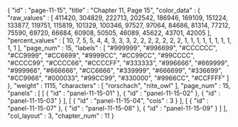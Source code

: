 {
  "id" : "page-11-15",
  "title" : "Chapter 11, Page 15",
  "color_data" : {
    "raw_values" : [
      411420,
      304829,
      222713,
      202542,
      186946,
      169109,
      151224,
      133877,
      119751,
      115819,
      101329,
      100346,
      97527,
      97064,
      84686,
      81314,
      77212,
      75590,
      69720,
      66684,
      60908,
      50505,
      46089,
      45622,
      43701,
      42005
    ],
    "percent_values" : [
      10,
      7,
      5,
      5,
      4,
      4,
      3,
      3,
      3,
      2,
      2,
      2,
      2,
      2,
      2,
      2,
      1,
      1,
      1,
      1,
      1,
      1,
      1,
      1,
      1,
      1
    ],
    "page_num" : 15,
    "labels" : [
      "#999999",
      "#996699",
      "#CCCCCC",
      "#CC9999",
      "#CC6699",
      "#9999CC",
      "#CC99CC",
      "#99CCCC",
      "#CCCC99",
      "#CCCC66",
      "#CCCCFF",
      "#333333",
      "#996666",
      "#669999",
      "#999966",
      "#666666",
      "#CC6666",
      "#339999",
      "#666699",
      "#336699",
      "#CC9966",
      "#000033",
      "#99CC99",
      "#330000",
      "#9966CC",
      "#CCFFFF"
    ]
  },
  "weight" : 1115,
  "characters" : [
    "rorschach",
    "nite_owl"
  ],
  "page_num" : 15,
  "panels" : [
    [
      {
        "id" : "panel-11-15-01"
      },
      {
        "id" : "panel-11-15-02"
      },
      {
        "id" : "panel-11-15-03"
      }
    ],
    [
      {
        "id" : "panel-11-15-04",
        "cols" : 3
      }
    ],
    [
      {
        "id" : "panel-11-15-07"
      },
      {
        "id" : "panel-11-15-08"
      },
      {
        "id" : "panel-11-15-09"
      }
    ]
  ],
  "col_layout" : 3,
  "chapter_num" : 11
}
